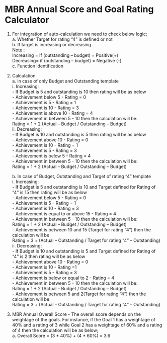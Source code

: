 # MBR Annual Score and Goal Rating Calculator

1.	For integration of auto-calculation we need to check below logic;  
    a.	Whether Target for rating “4” is defined or not  
    b.	If target is increasing or decreasing  
        Note :  
        Increasing = If (outstanding – budget) = Positive(+)  
        Decreasing= if (outstanding – budget) = Negative (-)  
    c.	Function identification  
    
2.	Calculation  
    a.	In case of only Budget and Outstanding template  
        i.	Increasing:  
            -	If Budget is 5 and outstanding is 10 then rating will be as below  
            -	Achievement below 5 - Rating = 0  
            -	Achievement is 5 - Rating = 1  
            -	Achievement is 10 - Rating = 3  
            -	Achievement is above 10 - Rating = 4  
            -	Achievement in between 5 - 10 then the calculation will be:  
                Rating = 1 + 2 (Actual – Budget / Outstanding – Budget)  
        ii.	Decreasing:  
            -	If Budget is 10 and outstanding is 5 then rating will be as below  
            -	Achievement above 10 - Rating = 0  
            -	Achievement is 10 - Rating = 1  
            -	Achievement is 5 - Rating = 3  
            -	Achievement is below 5 - Rating = 4  
            -	Achievement in between 5 - 10 then the calculation will be:  
                Rating = 1 + 2 (Actual – Budget / Outstanding – Budget)  

    b.	In case of Budget, Outstanding and Target of rating “4” template  
        i.	Increasing:  
        -	If Budget is 5 and outstanding is 10 and Target defined for Rating of “4” is 15 then rating will be as below  
        -	Achievement below 5 - Rating = 0  
        -	Achievement is 5 - Rating = 1  
        -	Achievement is 10 - Rating = 3  
        -	Achievement is equal to or above 15 - Rating = 4  
        -	Achievement in between 5 - 10 then the calculation will be:  
            Rating = 1 + 2 (Actual – Budget / Outstanding – Budget)  
        -	Achievement is between 10 and 15 (Target for rating “4”) then the calculation will be  
            Rating = 3 + (Actual – Outstanding / Target for rating “4” – Outstanding)  
    ii.	Decreasing:  
        -	If Budget is 10 and outstanding is 5 and Target defined for Rating of “4” is 2 then rating will be as below  
        -	Achievement above 10 - Rating = 0  
        -	Achievement is 10 - Rating  =1  
        -	Achievement is 5 - Rating = 3  
        -	Achievement is below or equal to  2 - Rating = 4  
        -	Achievement in between 5 - 10 then the calculation will be:  
            Rating = 1 + 2 (Actual – Budget / Outstanding – Budget)  
        -	Achievement is between 5 and 2(Target for rating “4”) then the calculation will be  
        	Rating = 3 + (Actual – Outstanding / Target for rating “4” – Outstanding)  

3.	MBR Annual Overall Score - The overall score depends on the weightage of the goals. For instance, if the Goal 1 has a weightage of 40% and a rating of 3 while Goal 2 has a weightage of 60% and a rating of 4 then the calculation will be as below;  
    a.	Overall Score = (3 * 40%) + (4 * 60%) = 3.6  
